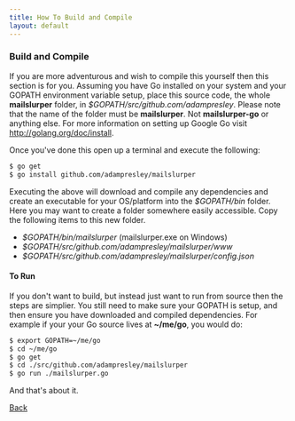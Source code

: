```yaml
---
title: How To Build and Compile
layout: default
---
```


### Build and Compile

If you are more adventurous and wish to compile this yourself then this
section is for you. Assuming you have Go installed on your system and
your GOPATH environment variable setup, place this source code, the whole **mailslurper** folder,
in *$GOPATH/src/github.com/adampresley*. Please note that the name of the folder must be
**mailslurper**. Not **mailslurper-go** or anything else. For more information on setting up
Google Go visit http://golang.org/doc/install.

Once you've done this open up a terminal and execute the following:

```bash
$ go get
$ go install github.com/adampresley/mailslurper
```

Executing the above will download and compile any dependencies and create
an executable for your OS/platform into the *$GOPATH/bin* folder. Here
you may want to create a folder somewhere easily accessible. Copy the
following items to this new folder.

* *$GOPATH/bin/mailslurper* (mailslurper.exe on Windows)
* *$GOPATH/src/github.com/adampresley/mailslurper/www*
* *$GOPATH/src/github.com/adampresley/mailslurper/config.json*

#### To Run

If you don't want to build, but instead just want to run from source
then the steps are simplier. You still need to make sure your GOPATH
is setup, and then ensure you have downloaded and compiled dependencies.
For example if your your Go source lives at **~/me/go**, you would do:

```bash
$ export GOPATH=~/me/go
$ cd ~/me/go
$ go get
$ cd ./src/github.com/adampresley/mailslurper
$ go run ./mailslurper.go
```

And that's about it.


[Back](index.html)